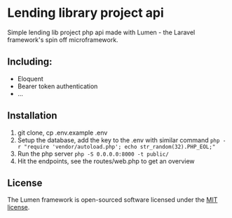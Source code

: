 # Lending library project api

Simple lending lib project php api made with Lumen - the Laravel framework's spin off microframework.

## Including:

- Eloquent
- Bearer token authentication
- ...

## Installation

1. git clone, cp .env.example .env
2. Setup the database, add the key to the .env with similar command `php -r "require 'vendor/autoload.php'; echo str_random(32).PHP_EOL;"`
3. Run the php server `php -S 0.0.0.0:8000 -t public/`
4. Hit the endpoints,  see the routes/web.php to get an overview

## License

The Lumen framework is open-sourced software licensed under the [MIT license](https://opensource.org/licenses/MIT).
